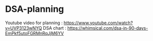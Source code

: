 # DSA-planning


Youtube video for planning : https://www.youtube.com/watch?v=UVP3123wNYQ
DSA chart : https://whimsical.com/dsa-in-90-days-EmPkf5utoFGRMnRqJjM6YV
